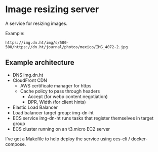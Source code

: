 # Image resizing server

A service for resizing images.

Example:

    https://img.dn.ht/img/s/500-500/https://dn.ht/journal/photos/mexico/IMG_4072-2.jpg

## Example architecture

- DNS img.dn.ht
- CloudFront CDN
    - AWS certificate manager for https
    - Cache policy to pass through headers
        - Accept (for webp content negotiation)
        - DPR, Width (for client hints)
- Elastic Load Balancer
- Load balancer target group: img-dn-ht
- ECS service img-dn-ht runs tasks that register themselves in target group
- ECS cluster running on an t3.micro EC2 server

I've got a Makefile to help deploy the service using ecs-cli / docker-compose.

